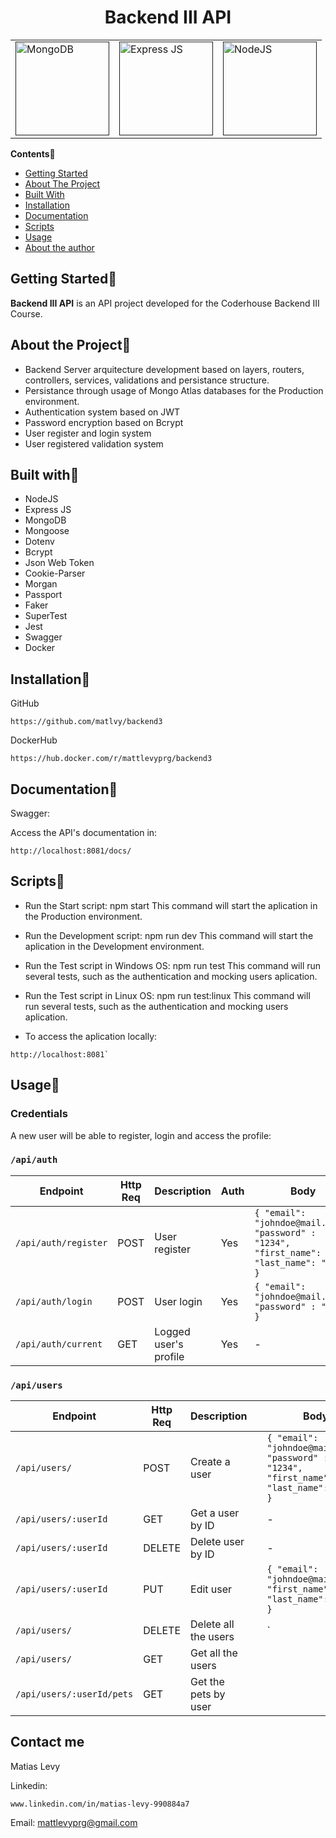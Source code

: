 <div align="center">

# Backend III API

<table class="no-border">
  <tr>
    <td><a href="" alt="MS Build"><img src="https://amsilabs.com/wp-content/uploads/2021/01/MongoDB-1.jpg" alt="MongoDB" style="width: 150px;"/></a></td>
    <td><a href=""><img src="https://miro.medium.com/v2/resize:fit:1400/1*i2fRBk3GsYLeUk_Rh7AzHw.png" alt="Express JS" style="width: 150px;"/></a></td>
    <td><a href=""><img src="https://nodejs.org/static/images/logo.svg" alt="NodeJS" style="width: 150px;"/></a></td>
  </tr>
</table>
</div>

**Contents**📌

- [Getting Started](#getting-started)
- [About The Project](#about-the-project)
- [Built With](#built-with)
- [Installation](#installation)
- [Documentation](#documentation)
- [Scripts](#scripts)
- [Usage](#usage)
- [About the author](#about-the=author)

## Getting Started📌

**Backend III API** is an API project developed for the Coderhouse Backend III Course.

## About the Project📌

- Backend Server arquitecture development based on layers, routers, controllers, services, validations and persistance structure.
- Persistance through usage of Mongo Atlas databases for the Production environment.
- Authentication system based on JWT
- Password encryption based on Bcrypt
- User register and login system
- User registered validation system

## Built with📌

- NodeJS
- Express JS
- MongoDB
- Mongoose
- Dotenv
- Bcrypt
- Json Web Token
- Cookie-Parser
- Morgan
- Passport
- Faker
- SuperTest
- Jest
- Swagger
- Docker

## Installation📌

GitHub

```
https://github.com/matlvy/backend3
```

DockerHub

```
https://hub.docker.com/r/mattlevyprg/backend3
```

## Documentation📌

Swagger:

Access the API's documentation in:

```
http://localhost:8081/docs/
```

## Scripts📌

- Run the Start script: npm start
  This command will start the aplication in the Production environment.

- Run the Development script: npm run dev
  This command will start the aplication in the Development environment.

- Run the Test script in Windows OS: npm run test
  This command will run several tests, such as the authentication and mocking users aplication.

- Run the Test script in Linux OS: npm run test:linux
  This command will run several tests, such as the authentication and mocking users aplication.

- To access the aplication locally:

```
http://localhost:8081`
```

## Usage📌

### Credentials

A new user will be able to register, login and access the profile:

### `/api/auth`

| Endpoint             | Http Req | Description           | Auth | Body                                                                                           |
| -------------------- | -------- | --------------------- | ---- | ---------------------------------------------------------------------------------------------- |
| `/api/auth/register` | POST     | User register         | Yes  | `{ "email": "johndoe@mail.com", "password" : "1234", "first_name": John, "last_name": "Doe" }` |
| `/api/auth/login`    | POST     | User login            | Yes  | `{ "email": "johndoe@mail.com", "password" : "1234" }`                                         |
| `/api/auth/current`  | GET      | Logged user's profile | Yes  | -                                                                                              |

### `/api/users`

| Endpoint                  | Http Req | Description          |     | Body                                                                                           |
| ------------------------- | -------- | -------------------- | --- | ---------------------------------------------------------------------------------------------- |
| `/api/users/`             | POST     | Create a user        |     | `{ "email": "johndoe@mail.com", "password" : "1234", "first_name": John, "last_name": "Doe" }` |
| `/api/users/:userId`      | GET      | Get a user by ID     |     | -                                                                                              |
| `/api/users/:userId`      | DELETE   | Delete user by ID    |     | -                                                                                              |
| `/api/users/:userId`      | PUT      | Edit user            |     | `{ "email": "johndoe@mail.com", "first_name": John, "last_name": "Doe"  }`                     |
| `/api/users/`             | DELETE   | Delete all the users |     | `                                                                                              |
| `/api/users/`             | GET      | Get all the users    |     |                                                                                                |
| `/api/users/:userId/pets` | GET      | Get the pets by user |     |                                                                                                |

## Contact me

Matias Levy

Linkedin:

```
www.linkedin.com/in/matias-levy-990884a7
```

Email:
mattlevyprg@gmail.com
